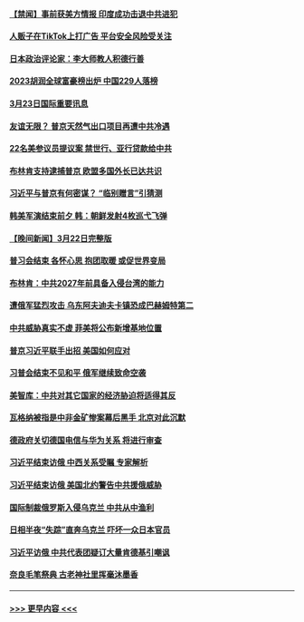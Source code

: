 #### [【禁闻】事前获美方情报 印度成功击退中共进犯](../pages/prog202/a103674883.md?t=03240043) 
#### [人贩子在TikTok上打广告 平台安全风险受关注](../pages/prog202/a103674867.md?t=03240043) 
#### [日本政治评论家：李大师教人积德行善](../pages/prog202/a103674686.md?t=03240043) 
#### [2023胡润全球富豪榜出炉 中国229人落榜](../pages/prog202/a103674703.md?t=03240043) 
#### [3月23日国际重要讯息](../pages/prog202/a103674680.md?t=03240043) 
#### [友谊无限？ 普京天然气出口项目再遭中共冷遇](../pages/prog202/a103674687.md?t=03240043) 
#### [22名美参议员提议案 禁世行、亚行贷款给中共](../pages/prog202/a103674692.md?t=03240043) 
#### [布林肯支持逮捕普京 欧盟多国外长已达共识](../pages/prog202/a103674631.md?t=03240043) 
#### [习近平与普京有何密谋？ “临别赠言”引猜测](../pages/prog202/a103674584.md?t=03240043) 
#### [韩美军演结束前夕 韩：朝鲜发射4枚巡弋飞弹](../pages/prog202/a103674588.md?t=03240043) 
#### [【晚间新闻】3月22日完整版](../pages/prog202/a103674505.md?t=03240043) 
#### [普习会结束 各怀心思 抱团取暖 或促世界变局](../pages/prog202/a103674499.md?t=03240043) 
#### [布林肯：中共2027年前具备入侵台湾的能力](../pages/prog202/a103674469.md?t=03240043) 
#### [遭俄军猛烈攻击 乌东阿夫迪夫卡镇恐成巴赫姆特第二](../pages/prog202/a103674409.md?t=03240043) 
#### [中共威胁真实不虚 菲美将公布新增基地位置](../pages/prog202/a103674375.md?t=03240043) 
#### [普京习近平联手出招 美国如何应对](../pages/prog202/a103674379.md?t=03240043) 
#### [习普会结束不见和平 俄军继续致命空袭](../pages/prog202/a103674374.md?t=03240043) 
#### [美智库：中共对其它国家的经济胁迫将适得其反](../pages/prog202/a103674352.md?t=03240043) 
#### [瓦格纳被指是中非金矿惨案幕后黑手 北京对此沉默](../pages/prog202/a103674301.md?t=03240043) 
#### [德政府关切德国电信与华为关系 将进行审查](../pages/prog202/a103674272.md?t=03240043) 
#### [习近平结束访俄 中西关系受瞩 专家解析](../pages/prog202/a103674202.md?t=03240043) 
#### [习近平结束访俄 美国北约警告中共援俄威胁](../pages/prog202/a103674203.md?t=03240043) 
#### [国际制裁俄罗斯入侵乌克兰 中共从中渔利](../pages/prog202/a103674200.md?t=03240043) 
#### [日相半夜“失踪”直奔乌克兰 吓坏一众日本官员](../pages/prog202/a103674125.md?t=03240043) 
#### [习近平访俄 中共代表团疑订大量肯德基引嘲讽](../pages/prog202/a103674083.md?t=03240043) 
#### [奈良毛笔祭典 古老神社里挥毫沐墨香](../pages/prog202/a103674002.md?t=03240043) 

----
#### [ >>> 更早内容 <<< ](../indexes/prog202-earlier.md)

